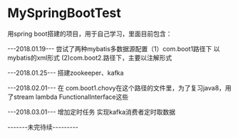 # MySpringBootTest
用spring boot搭建的项目，用于自己学习，里面目前包含：

---2018.01.19---
  尝试了两种mybatis多数据源配置（1）com.boot1路径下 以mybatis的xml形式  (2)com.boot2.路径下，主要以注解形式

---2018.01.25---
    搭建zookeeper、kafka

 ---2018.02.01---
在 com.boot1.chovy在这个路径的文件里，为了复习java8，用了stream lambda FunctionalInterface这些

---2018.03.01---
增加定时任务 实现kafka消费者定时取数据


-------未完待续---------
